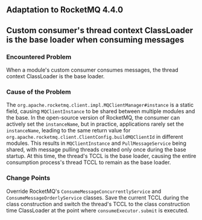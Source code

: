 ## Adaptation to RocketMQ 4.4.0

## Custom consumer's thread context ClassLoader is the base loader when consuming messages
### Encountered Problem
When a module's custom consumer consumes messages, the thread context ClassLoader is the base loader.
### Cause of the Problem
The `org.apache.rocketmq.client.impl.MQClientManager#instance` is a static field, causing `MQClientInstance` to be shared between multiple modules and the base. In the open-source version of RocketMQ, the consumer can actively set the `instanceName`, but in practice, applications rarely set the `instanceName`, leading to the same return value for `org.apache.rocketmq.client.ClientConfig.buildMQClientId` in different modules. This results in `MQClientInstance` and `PullMessageService` being shared, with message pulling threads created only once during the base startup. At this time, the thread's TCCL is the base loader, causing the entire consumption process's thread TCCL to remain as the base loader.
### Change Points
Override RocketMQ's `ConsumeMessageConcurrentlyService` and `ConsumeMessageOrderlyService` classes. Save the current TCCL during the class construction and switch the thread's TCCL to the class construction time ClassLoader at the point where `consumeExecutor.submit` is executed.